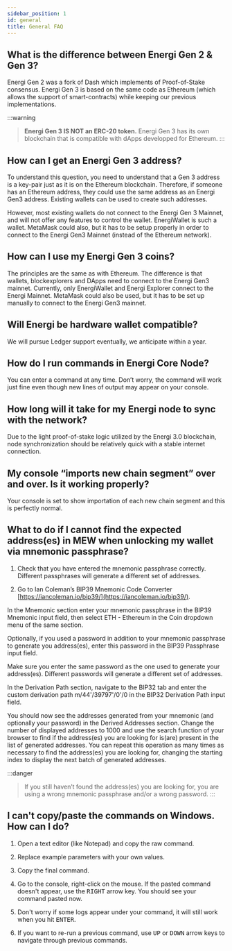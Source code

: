 ```yaml
---
sidebar_position: 1
id: general
title: General FAQ
---
```


## What is the difference between Energi Gen 2 & Gen 3?

Energi Gen 2 was a fork of Dash which implements of Proof-of-Stake consensus.
Energi Gen 3 is based on the same code as Ethereum (which allows the support of smart-contracts) while keeping our previous implementations.

:::warning
> **Energi Gen 3 IS NOT an ERC-20 token.**
> Energi Gen 3 has its own blockchain that is compatible with dApps developped for Ethereum.
:::

## How can I get an Energi Gen 3 address?

To understand this question, you need to understand that a Gen 3 address is a key-pair just as it is on the Ethereum blockchain. Therefore, if someone has an Ethereum address, they could use the same address as an Energi Gen3 address. Existing wallets can be used to create such addresses.

However, most existing wallets do not connect to the Energi Gen 3 Mainnet, and will not offer any features to control the wallet. EnergiWallet is such a wallet. MetaMask could also, but it has to be setup properly in order to connect to the Energi Gen3 Mainnet (instead of the Ethereum network).

## How can I use my Energi Gen 3 coins?

The principles are the same as with Ethereum. The difference is that wallets, blockexplorers and DApps need to connect to the Energi Gen3 mainnet. Currently, only EnergiWallet and Energi Explorer connect to the Energi Mainnet. MetaMask could also be used, but it has to be set up manually to connect to the Energi Gen3 mainnet.

## Will Energi be hardware wallet compatible?

We will pursue Ledger support eventually, we anticipate within a year.

## How do I run commands in Energi Core Node?

You can enter a command at any time. Don’t worry, the command will work just fine even though new lines of output may appear on your console.

## How long will it take for my Energi node to sync with the network?

Due to the light proof-of-stake logic utilized by the Energi 3.0 blockchain, node synchronization should be relatively quick with a stable internet connection.

## My console “imports new chain segment” over and over. Is it working properly?

Your console is set to show importation of each new chain segment and this is perfectly normal.

## What to do if I cannot find the expected address(es) in MEW when unlocking my wallet via mnemonic passphrase?

1. Check that you have entered the mnemonic passphrase correctly. Different passphrases will generate a different set of addresses.

2. Go to Ian Coleman’s BIP39 Mnemonic Code Converter [https://iancoleman.io/bip39/](https://iancoleman.io/bip39/).

In the Mnemonic section enter your mnemonic passphrase in the BIP39 Mnemonic input field, then select ETH - Ethereum in the Coin dropdown menu of the same section.

Optionally, if you used a password in addition to your mnemonic passphrase to generate you address(es), enter this password in the BIP39 Passphrase input field.

Make sure you enter the same password as the one used to generate your address(es). Different passwords will generate a different set of addresses.

In the Derivation Path section, navigate to the BIP32 tab and enter the custom derivation path m/44'/39797'/0'/0 in the BIP32 Derivation Path input field.

You should now see the addresses generated from your mnemonic (and optionally your password) in the Derived Addresses section.
Change the number of displayed addresses to 1000 and use the search function of your browser to find if the address(es) you are looking for is(are) present in the list of generated addresses. You can repeat this operation as many times as necessary to find the address(es) you are looking for, changing the starting index to display the next batch of generated addresses.

:::danger
> If you still haven’t found the address(es) you are looking for, you are using a wrong mnemonic passphrase and/or a wrong password.
:::

## I can't copy/paste the commands on Windows. How can I do?

1. Open a text editor (like Notepad) and copy the raw command.

2. Replace example parameters with your own values.

3. Copy the final command.

4. Go to the console, right-click on the mouse. If the pasted command doesn't appear, use the <kbd>RIGHT</kbd> arrow key. You should see your command pasted now.

5. Don't worry if some logs appear under your command, it will still work when you hit <kbd>ENTER</kbd>.

6. If you want to re-run a previous command, use <kbd>UP</kbd> or <kbd>DOWN</kbd> arrow keys to navigate through previous commands.
